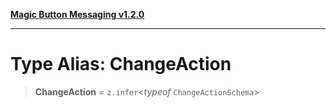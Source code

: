 [**Magic Button Messaging v1.2.0**](../README.md)

***

# Type Alias: ChangeAction

> **ChangeAction** = `z.infer`\<*typeof* `ChangeActionSchema`\>
